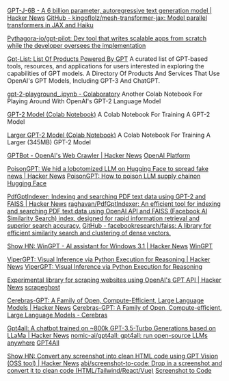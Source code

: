 
[GPT-J-6B - A 6 billion parameter, autoregressive text generation model | Hacker News](https://news.ycombinator.com/item?id=27727009)
[GitHub - kingoflolz/mesh-transformer-jax: Model parallel transformers in JAX and Haiku](https://github.com/kingoflolz/mesh-transformer-jax)

[Pythagora-io/gpt-pilot: Dev tool that writes scalable apps from scratch while the developer oversees the implementation](https://github.com/Pythagora-io/gpt-pilot)

[Gpt-List: List Of Products Powered By GPT](https://www.gpt-list.com/)
A curated list of GPT-based tools, resources, and applications for users interested in exploring the capabilities of GPT models.
A Directory Of Products And Services That Use OpenAI's GPT Models, Including GPT-3 And ChatGPT.

[gpt-2-playground_.ipynb - Colaboratory](https://colab.research.google.com/github/ilopezfr/gpt-2/blob/master/gpt-2-playground_.ipynb)
Another Colab Notebook For Playing Around With OpenAI's GPT-2 Language Model

[GPT-2 Model (Colab Notebook)](https://colab.research.google.com/drive/1da54684tFMjPbR5idbvoCyjOoEGwIVwV)
A Colab Notebook For Training A GPT-2 Model

[Larger GPT-2 Model (Colab Notebook)](https://colab.research.google.com/drive/1VLG8e7YSEwypxU-noRNhsv5dW4NfTGce)
A Colab Notebook For Training A Larger (345MB) GPT-2 Model

[GPTBot - OpenAI's Web Crawler | Hacker News](https://news.ycombinator.com/item?id=37030568)
[OpenAI Platform](https://platform.openai.com/docs/gptbot)

[PoisonGPT: We hid a lobotomized LLM on Hugging Face to spread fake news | Hacker News](https://news.ycombinator.com/item?id=36655885)
[PoisonGPT: How to poison LLM supply chainon Hugging Face](https://blog.mithrilsecurity.io/poisongpt-how-we-hid-a-lobotomized-llm-on-hugging-face-to-spread-fake-news/)

[PdfGptIndexer: Indexing and searching PDF text data using GPT-2 and FAISS | Hacker News](https://news.ycombinator.com/item?id=36648794)
[raghavan/PdfGptIndexer: An efficient tool for indexing and searching PDF text data using OpenAI API and FAISS (Facebook AI Similarity Search) index, designed for rapid information retrieval and superior search accuracy.](https://github.com/raghavan/PdfGptIndexer)
[GitHub - facebookresearch/faiss: A library for efficient similarity search and clustering of dense vectors.](https://github.com/facebookresearch/faiss)

[Show HN: WinGPT - AI assistant for Windows 3.1 | Hacker News](https://news.ycombinator.com/item?id=36472854)
[WinGPT](https://www.dialup.net/wingpt/)

[ViperGPT: Visual Inference via Python Execution for Reasoning | Hacker News](https://news.ycombinator.com/item?id=35198998)
[ViperGPT: Visual Inference via Python Execution for Reasoning](https://viper.cs.columbia.edu/)

[Experimental library for scraping websites using OpenAI's GPT API | Hacker News](https://news.ycombinator.com/item?id=35305655)
[scrapeghost](https://jamesturk.github.io/scrapeghost/)

[Cerebras-GPT: A Family of Open, Compute-Efficient, Large Language Models | Hacker News](https://news.ycombinator.com/item?id=35343763)
[Cerebras-GPT: A Family of Open, Compute-efficient, Large Language Models - Cerebras](https://www.cerebras.net/blog/cerebras-gpt-a-family-of-open-compute-efficient-large-language-models/)

[Gpt4all: A chatbot trained on ~800k GPT-3.5-Turbo Generations based on LLaMa | Hacker News](https://news.ycombinator.com/item?id=35349608)
[nomic-ai/gpt4all: gpt4all: run open-source LLMs anywhere](https://github.com/nomic-ai/gpt4all)
[GPT4All](https://gpt4all.io/index.html)

[Show HN: Convert any screenshot into clean HTML code using GPT Vision (OSS tool) | Hacker News](https://news.ycombinator.com/item?id=38285228)
[abi/screenshot-to-code: Drop in a screenshot and convert it to clean code (HTML/Tailwind/React/Vue)](https://github.com/abi/screenshot-to-code)
[Screenshot to Code](https://screenshottocode.com/)
